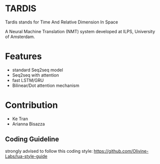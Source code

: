 # TARDIS

Tardis stands for Time And Relative Dimension In Space

A Neural Machine Translation (NMT) system developed at ILPS, University of Amsterdam.

# Features

- standard Seq2seq model
- Seq2seq with attention
- fast LSTM/GRU
- Bilinear/Dot attention mechanism

# Contribution

- Ke Tran
- Arianna Bisazza

## Coding Guideline

strongly advised to follow this coding style: https://github.com/Olivine-Labs/lua-style-guide
